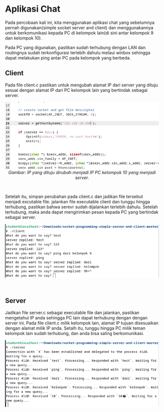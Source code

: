 # Aplikasi Chat
Pada percobaan kali ini, kita menggunakan aplikasi chat yang sebelumnya pernah digunakan(simple socket server and client) dan menggunakannya untuk berkomunikasi kepada PC di kelompok lain(di sini antar kelompok 9 dan kelompok 10).

Pada PC yang digunakan, pastikan sudah terhubung dengan LAN dan routingnya sudah terkonfigurasi terlebih dahulu melaui winbox sehingga dapat melakukan ping antar PC pada kelompok yang berbeda.

## Client
Pada file client.c pastikan untuk mengubah alamat IP dari server yang dituju sesuai dengan alamat IP dari PC kelompok lain yang bertindak sebagai server.
<p align="center">
<img src="../assets/13-client-modif.png">
<br>
<i>Gambar: IP yang dituju dirubah menjadi IP PC kelompok 10 yang menjadi server.</i>
</p>
<br>

Setelah itu, simpan perubahan pada client.c dan jadikan file tersebut menjadi excutable file. jalankan file executable client dan tunggu hingga terhubung, pastikan bahwa serevr sudah dijalankan terlebih dahulu. Setelah terhubung, maka anda dapat mengirimkan pesan kepada PC yang bertindak sebagai server.
<p align="center">
<img src="../assets/13-client.png">
</p>
<br>

## Server
Jadikan file server.c sebagai executable file dan jalankan, pastikan mengetahui IP anda sehingga PC lain dapat terhubung dengan dengan server ini. Pada file client.c milik kelompok lain, alamat IP tujuan disesuaikan dengan alamat milik IP anda. Setalh itu, tunggu hingga PC milik teman kelompok lain sudah terhubung, dan anda bisa saling berkomunikasi.
<p align="center">
<img src="../assets/13-server.png">
</p>